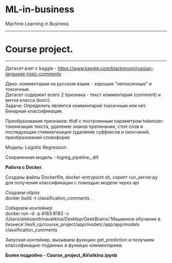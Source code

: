 # ML-in-business
Machine Learning in Business
____
# Course project.    
____
Датасет взят с kaggle - https://www.kaggle.com/blackmoon/russian-language-toxic-comments 

Дано:  комментарии на русском языке - хорошие "нетоксичные" и токсичные.    
Датасет содержит всего 2 признака  - текст комментария (comment) и метка класса (toxic).    
Задача: Определить является комментарий токсичным или нет. Бинарная классификация.  

Преобразования признаков: tfidf с построенным параметром tokenizer: токенизация текста, удаление знаков препинания, стоп слов и последующая стемматизация (удаление суффиксов и окончаний, преобразований словоформ)
  
Модель: Logistic Regression 

Сохраненная модель - logreg_pipeline_.dill

**Работа с Docker**. 

Созданы файлы Dockerfile, docker-entrypoint.sh, скрипт run_server.py для получения классификации с помощью модели через api

*Создаем образ*      
docker build -t classification_comments .

*Собираем контейнер*    
docker run -d -p 8183:8183 -v /Users/aleksandrinavatkina/Desktop/GeekBrains/'Машинное обучение в бизнесе'/les9_cp/course_project/app/models:/app/app/models classification_comments

Запуская контейнер, вызываем фукнцию get_prediction и получаем классификацию поданных в функицю комментариев.


**Более подробно - Course_project_AViatkina.ipynb**
